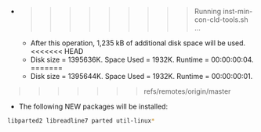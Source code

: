 * >>>>>>>>> Running inst-min-con-cld-tools.sh ...
  * After this operation, 1,235 kB of additional disk space will be used.
<<<<<<< HEAD
  * Disk size = 1395636K. Space Used = 1932K. Runtime = 00:00:00:04.
=======
  * Disk size = 1395644K. Space Used = 1932K. Runtime = 00:00:00:01.
>>>>>>> refs/remotes/origin/master
  * The following NEW packages will be installed:
  ```bash
libparted2 libreadline7 parted util-linux*
  ```
